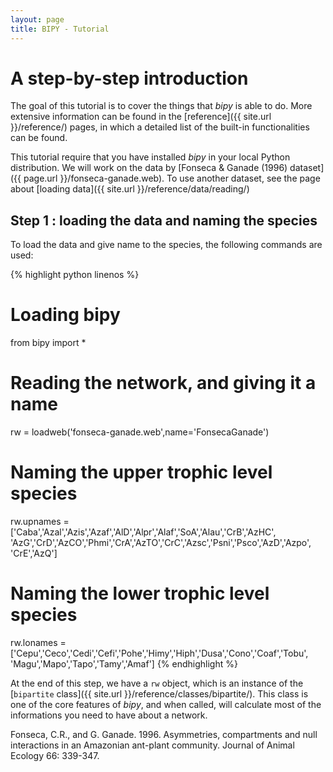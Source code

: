 ```yaml
---
layout: page
title: BIPY - Tutorial
---
```


# A step-by-step introduction

The goal of this tutorial is to cover the things that *bipy* is able to do. More extensive information can be found in the [reference]({{ site.url }}/reference/) pages, in which a detailed list of the built-in functionalities can be found.

This tutorial require that you have installed *bipy* in your local Python distribution. We will work on the data by [Fonseca & Ganade (1996) dataset]({{ page.url }}/fonseca-ganade.web). To use another dataset, see the page about [loading data]({{ site.url }}/reference/data/reading/)

## Step 1 : loading the data and naming the species

To load the data and give name to the species, the following commands are used:

{% highlight python linenos %}
# Loading bipy
from bipy import *
# Reading the network, and giving it a name
rw = loadweb('fonseca-ganade.web',name='FonsecaGanade')
# Naming the upper trophic level species
rw.upnames = ['Caba','Azal','Azis','Azaf','AlD','Alpr','Alaf','SoA','Alau','CrB','AzHC',
'AzG','CrD','AzCO','Phmi','CrA','AzTO','CrC','Azsc','Psni','Psco','AzD','Azpo',
'CrE','AzQ']
# Naming the lower trophic level species
rw.lonames = ['Cepu','Ceco','Cedi','Cefi','Pohe','Himy','Hiph','Dusa','Cono','Coaf','Tobu',
'Magu','Mapo','Tapo','Tamy','Amaf']
{% endhighlight %}

At the end of this step, we have a `rw` object, which is an instance of the [`bipartite` class]({{ site.url }}/reference/classes/bipartite/). This class is one of the core features of *bipy*, and when called, will calculate most of the informations you need to have about a network.

<div class='ref'>Fonseca, C.R., and G. Ganade. 1996. Asymmetries, compartments and null interactions in an Amazonian ant-plant community. Journal of Animal Ecology 66: 339-347.</div>